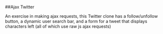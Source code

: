 ##Ajax Twitter

An exercise in making ajax requests, this Twitter clone has a follow/unfollow button, a dynamic user search bar, and a form for a tweet that displays characters left (all of which use raw js ajax requests)
